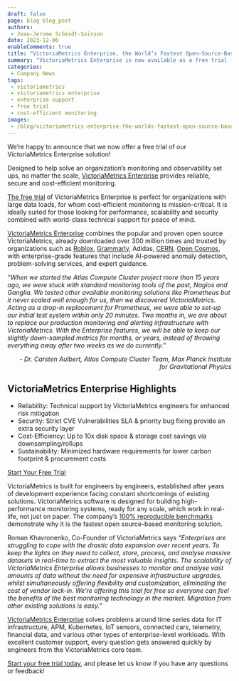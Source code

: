 ```yaml
---
draft: false
page: blog blog_post
authors:
 - Jean-Jerome Schmidt-Soisson
date: 2023-12-06
enableComments: true
title: "VictoriaMetrics Enterprise, the World’s Fastest Open-Source-Based Monitoring: Try It for Free"
summary: "VictoriaMetrics Enterprise is now available as a free trial - start yours today! Read the announcement for details."
categories: 
 - Company News
tags:
 - victoriametrics
 - victoriametrics enterprise
 - enterprise support
 - free trial
 - cost-efficient monitoring
images:
 - /blog/victoriametrics-enterprise-the-worlds-fastest-open-source-based-monitoring-try-it-for-free/preview.webp
---
```

We’re happy to announce that we now offer a free trial of our VictoriaMetrics Enterprise solution!

Designed to help solve an organization’s monitoring and observability set ups, no matter the scale, [VictoriaMetrics Enterprise](/products/enterprise/) provides reliable, secure and cost-efficient monitoring.

[The free trial](/products/enterprise/trial/) of VictoriaMetrics Enterprise is perfect for organizations with large data loads, for whom cost-efficient monitoring is mission-critical. It is ideally suited for those looking for performance, scalability and security combined with world-class technical support for peace of mind.

[VictoriaMetrics Enterprise](/products/enterprise/) combines the popular and proven open source VictoriaMetrics, already downloaded over 300 million times and trusted by organizations such as [Roblox](https://www.datanami.com/2023/05/30/why-roblox-picked-victoriametrics-for-observability-data-overhaul/), [Grammarly](https://www.grammarly.com/blog/engineering/monitoring-with-victoriametrics/), Adidas, [CERN](https://www.theregister.com/2023/09/18/lhc_infrastructure_monitoring/), [Open Cosmos](https://www.siliconrepublic.com/start-ups/victoriametrics-data-monitoring-satellites), with enterprise-grade features that include AI-powered anomaly detection, problem-solving services, and expert guidance. 

<p><i>
“When we started the Atlas Compute Cluster project more than 15 years ago, we were stuck with standard monitoring tools of the past, Nagios and Ganglia. We tested other available monitoring solutions like Prometheus but it never scaled well enough for us, then we discovered VictoriaMetrics. Acting as a drop-in replacement for Prometheus, we were able to set-up our initial test system within only 20 minutes. Two months in, we are about to replace our production monitoring and alerting infrastructure with VictoriaMetrics. With the Enterprise features, we will be able to keep our slightly down-sampled metrics for months, or years, instead of throwing everything away after two weeks as we do currently.”
</i></p>

<p style="text-align:right"><i>- Dr. Carsten Aulbert, Atlas Compute Cluster Team, Max Planck Institute </br> for Gravitational Physics </i></p>


## VictoriaMetrics Enterprise Highlights

* Reliability: Technical support by VictoriaMetrics engineers for enhanced risk mitigation
* Security: Strict CVE Vulnerabilities SLA & priority bug fixing provide an extra security layer
* Cost-Efficiency: Up to 10x disk space & storage cost savings via downsampling/rollups
* Sustainability: Minimized hardware requirements for lower carbon footprint & procurement costs

[Start Your Free Trial](/products/enterprise/trial/)

VictoriaMetrics is built for engineers by engineers, established after years of development experience facing constant shortcomings of existing solutions. VictoriaMetrics software is designed for building high-performance monitoring systems, ready for any scale, which work in real-life, not just on paper. The company’s [100% reproducible benchmarks](/blog/remote-write-benchmark/) demonstrate why it is the fastest open source-based monitoring solution.

Roman Khavronenko, Co-Founder of VictoriaMetrics says <i>“Enterprises are struggling to cope with the drastic data expansion over recent years. To keep the lights on they need to collect, store, process, and analyse massive datasets in real-time to extract the most valuable insights. The scalability of VictoriaMetrics Enterprise allows businesses to monitor and analyse vast amounts of data without the need for expensive infrastructure upgrades, whilst simultaneously offering flexibility and customization, eliminating the cost of vendor lock-in. We’re offering this trial for free so everyone can feel the benefits of the best monitoring technology in the market. Migration from other existing solutions is easy.”</i>

[VictoriaMetrics Enterprise](/products/enterprise/) solves problems around time series data for IT infrastructure, APM, Kubernetes, IoT sensors, connected cars, telemetry, financial data, and various other types of enterprise-level workloads. With excellent customer support, every question gets answered quickly by engineers from the VictoriaMetrics core team.

[Start your free trial today](/products/enterprise/trial/), and please let us know if you have any questions or feedback!
